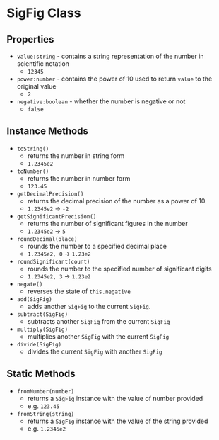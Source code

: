 # SigFig Class
 
## Properties
 - `value:string` - contains a string representation of the number in scientific notation    
   - `12345`
 - `power:number` - contains the power of 10 used to return `value` to the original value
    - `2`
 - `negative:boolean` - whether the number is negative or not
   - `false`
 
## Instance Methods
 - `toString()`
   - returns the number in string form
   - `1.2345e2`
 - `toNumber()`
   - returns the number in number form
   - `123.45`
 - `getDecimalPrecision()`
   - returns the decimal precision of the number as a power of 10. 
   - `1.2345e2` -> `-2`  
 - `getSignificantPrecision()`
   - returns the number of significant figures in the number
   - `1.2345e2` -> `5`
 - `roundDecimal(place)`
   - rounds the number to a specified decimal place
   - `1.2345e2, 0` -> `1.23e2`
 - `roundSignificant(count)`
   - rounds the number to the specified number of significant digits
   - `1.2345e2, 3` -> `1.23e2`
 - `negate()`
   - reverses the state of `this.negative`
 - `add(SigFig)`
   - adds another `SigFig` to the current `SigFig`.
 - `subtract(SigFig)`
   - subtracts another `SigFig` from the current `SigFig`
 - `multiply(SigFig)`
   - multiplies another `SigFig` with the current `SigFig`
 - `divide(SigFig)`
   - divides the current `SigFig` with another `SigFig`

## Static Methods
 - `fromNumber(number)`
   - returns a `SigFig` instance with the value of number provided 
   - e.g. `123.45`
 - `fromString(string)`
   - returns a `SigFig` instance with the value of the string provided
   - e.g. `1.2345e2`
  